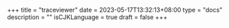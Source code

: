 +++
title = "traceviewer"
date = 2023-05-17T13:32:13+08:00
type = "docs"
description = ""
isCJKLanguage = true
draft = false
+++